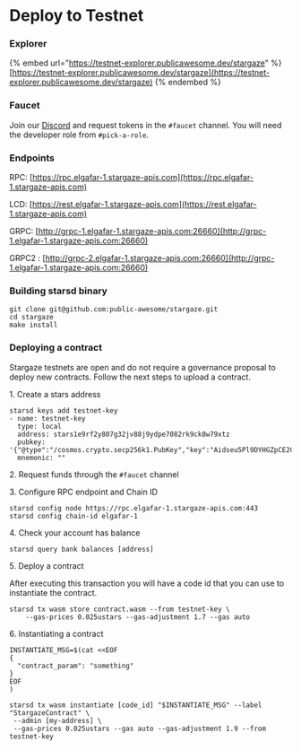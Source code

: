 # Deploy to Testnet

### Explorer

{% embed url="https://testnet-explorer.publicawesome.dev/stargaze" %}
[https://testnet-explorer.publicawesome.dev/stargaze](https://testnet-explorer.publicawesome.dev/stargaze)
{% endembed %}

### Faucet

Join our [Discord](https://discord.gg/stargaze) and request tokens in the `#faucet` channel. You will need the developer role from `#pick-a-role`.

### Endpoints

RPC: [https://rpc.elgafar-1.stargaze-apis.com](https://rpc.elgafar-1.stargaze-apis.com)

LCD: [https://rest.elgafar-1.stargaze-apis.com](https://rest.elgafar-1.stargaze-apis.com)

GRPC: [http://grpc-1.elgafar-1.stargaze-apis.com:26660](http://grpc-1.elgafar-1.stargaze-apis.com:26660)

GRPC2 : [http://grpc-2.elgafar-1.stargaze-apis.com:26660](http://grpc-1.elgafar-1.stargaze-apis.com:26660)

### Building starsd binary

```shell
git clone git@github.com:public-awesome/stargaze.git
cd stargaze
make install
```

### Deploying a contract&#x20;

Stargaze testnets are open and do not require a governance proposal to deploy new contracts. Follow the next steps to upload a contract.



1\. Create a stars address

```shell
starsd keys add testnet-key
- name: testnet-key
  type: local
  address: stars1e9rf2y807g32jv88j9ydpe7082rk9ck8w79xtz
  pubkey: '{"@type":"/cosmos.crypto.secp256k1.PubKey","key":"Aidseu5Pl9DYHGZpCE2CkqLckQ6KSgC5IJvLL1yc+lpo"}'
  mnemonic: ""
```

2\. Request funds through the `#faucet` channel

3\. Configure RPC endpoint and Chain ID

```shell
starsd config node https://rpc.elgafar-1.stargaze-apis.com:443
starsd config chain-id elgafar-1
```

4\. Check your account has balance

```shell
starsd query bank balances [address]
```

5\. Deploy a contract

After executing this transaction you will have a code id that you can use to instantiate the contract.

```shell
starsd tx wasm store contract.wasm --from testnet-key \
    --gas-prices 0.025ustars --gas-adjustment 1.7 --gas auto
```

6\. Instantiating a contract

```shell
INSTANTIATE_MSG=$(cat <<EOF
{
  "contract_param": "something"
}
EOF
)

starsd tx wasm instantiate [code_id] "$INSTANTIATE_MSG" --label "StargazeContract" \
 --admin [my-address] \
 --gas-prices 0.025ustars --gas auto --gas-adjustment 1.9 --from testnet-key 
 

```

